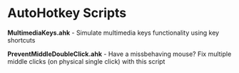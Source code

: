 # AutoHotkey Scripts

__MultimediaKeys.ahk__ - Simulate multimedia keys functionality using key shortcuts

__PreventMiddleDoubleClick.ahk__ - Have a missbehaving mouse? Fix multiple middle clicks (on physical single click) with this script